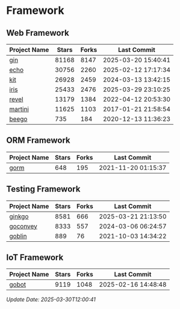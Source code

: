 # Framework

## Web Framework
| Project Name | Stars | Forks | Last Commit |
| ------------ | ----- | ----- | ----------- |
| [gin](https://github.com/gin-gonic/gin) | 81168 | 8147 | 2025-03-20 15:40:41 |
| [echo](https://github.com/labstack/echo) | 30756 | 2260 | 2025-02-12 17:17:34 |
| [kit](https://github.com/go-kit/kit) | 26928 | 2459 | 2024-03-13 13:42:15 |
| [iris](https://github.com/kataras/iris) | 25433 | 2476 | 2025-03-29 23:10:25 |
| [revel](https://github.com/revel/revel) | 13179 | 1384 | 2022-04-12 20:53:30 |
| [martini](https://github.com/go-martini/martini) | 11625 | 1103 | 2017-01-21 21:58:54 |
| [beego](https://github.com/astaxie/beego) | 735 | 184 | 2020-12-13 11:36:23 |

## ORM Framework
| Project Name | Stars | Forks | Last Commit |
| ------------ | ----- | ----- | ----------- |
| [gorm](https://github.com/jinzhu/gorm) | 648 | 195 | 2021-11-20 01:15:37 |

## Testing Framework
| Project Name | Stars | Forks | Last Commit |
| ------------ | ----- | ----- | ----------- |
| [ginkgo](https://github.com/onsi/ginkgo) | 8581 | 666 | 2025-03-21 21:13:50 |
| [goconvey](https://github.com/smartystreets/goconvey) | 8333 | 557 | 2024-03-06 06:24:57 |
| [goblin](https://github.com/franela/goblin) | 889 | 76 | 2021-10-03 14:34:22 |

## IoT Framework
| Project Name | Stars | Forks | Last Commit |
| ------------ | ----- | ----- | ----------- |
| [gobot](https://github.com/hybridgroup/gobot) | 9119 | 1048 | 2025-02-16 14:48:48 |

*Update Date: 2025-03-30T12:00:41*